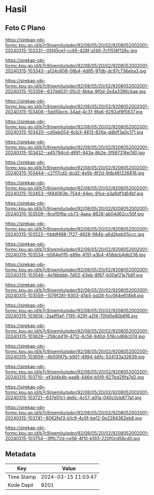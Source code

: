 # Hasil

## Foto C Plano

https://sirekap-obj-formc.kpu.go.id/b7c9/pemilu/pdpr/92/08/05/20/02/9208052002001-20240315-103331--05f45ce1-cc65-428f-a148-7c11516f128c.jpg

https://sirekap-obj-formc.kpu.go.id/b7c9/pemilu/pdpr/92/08/05/20/02/9208052002001-20240315-103343--a124c608-08b4-4d85-97db-dc97c736eba3.jpg

https://sirekap-obj-formc.kpu.go.id/b7c9/pemilu/pdpr/92/08/05/20/02/9208052002001-20240315-103356--637dd031-05c0-4bba-9f0d-2e4a3396cbae.jpg

https://sirekap-obj-formc.kpu.go.id/b7c9/pemilu/pdpr/92/08/05/20/02/9208052002001-20240315-103406--5dd10ecb-34ad-4c31-8fa6-9292af9f5637.jpg

https://sirekap-obj-formc.kpu.go.id/b7c9/pemilu/pdpr/92/08/05/20/02/9208052002001-20240315-103420--cd0eb054-6cb3-4813-826a-ddbff3a0c171.jpg

https://sirekap-obj-formc.kpu.go.id/b7c9/pemilu/pdpr/92/08/05/20/02/9208052002001-20240315-103432--a45794cd-d991-443a-8b2e-3f997316e7d0.jpg

https://sirekap-obj-formc.kpu.go.id/b7c9/pemilu/pdpr/92/08/05/20/02/9208052002001-20240315-103444--c27f7cd2-dcd2-4e5b-8f2d-9db481226816.jpg

https://sirekap-obj-formc.kpu.go.id/b7c9/pemilu/pdpr/92/08/05/20/02/9208052002001-20240315-103453--f494063b-7544-44ec-91ce-a3a9df1d64bf.jpg

https://sirekap-obj-formc.kpu.go.id/b7c9/pemilu/pdpr/92/08/05/20/02/9208052002001-20240315-103509--8ce15f9a-cb73-4aea-8628-ab04d62cc50f.jpg

https://sirekap-obj-formc.kpu.go.id/b7c9/pemilu/pdpr/92/08/05/20/02/9208052002001-20240315-103522--fdddf468-7f27-4628-984b-a6d2beb05ccc.jpg

https://sirekap-obj-formc.kpu.go.id/b7c9/pemilu/pdpr/92/08/05/20/02/9208052002001-20240315-103534--b584e015-e89e-415f-a3b4-458dcb4db236.jpg

https://sirekap-obj-formc.kpu.go.id/b7c9/pemilu/pdpr/92/08/05/20/02/9208052002001-20240315-103546--4e16bbbb-7d02-43eb-8f87-b00af21e7b6f.jpg

https://sirekap-obj-formc.kpu.go.id/b7c9/pemilu/pdpr/92/08/05/20/02/9208052002001-20240315-103559--1079f281-9303-45b5-bd28-fcc064e614b8.jpg

https://sirekap-obj-formc.kpu.go.id/b7c9/pemilu/pdpr/92/08/05/20/02/9208052002001-20240315-103614--2aaff5ef-7195-429f-a2f4-70fd0e80b6f6.jpg

https://sirekap-obj-formc.kpu.go.id/b7c9/pemilu/pdpr/92/08/05/20/02/9208052002001-20240315-103628--258cd419-4712-4c58-9d0d-519ccd68c07d.jpg

https://sirekap-obj-formc.kpu.go.id/b7c9/pemilu/pdpr/92/08/05/20/02/9208052002001-20240315-103659--4b50f47b-b901-4994-b6fc-524133a32639.jpg

https://sirekap-obj-formc.kpu.go.id/b7c9/pemilu/pdpr/92/08/05/20/02/9208052002001-20240315-103710--ef3d4b4b-ead8-446d-b5f9-627bd29fa7d2.jpg

https://sirekap-obj-formc.kpu.go.id/b7c9/pemilu/pdpr/92/08/05/20/02/9208052002001-20240315-103721--637e51c1-de6c-4c57-a01a-040c0cb877a1.jpg

https://sirekap-obj-formc.kpu.go.id/b7c9/pemilu/pdpr/92/08/05/20/02/9208052002001-20240315-103741--8062fa13-b1c9-4c0f-bef2-0e2284362eb8.jpg

https://sirekap-obj-formc.kpu.go.id/b7c9/pemilu/pdpr/92/08/05/20/02/9208052002001-20240315-103754--3fffc72d-ce56-4f10-b193-220f0cd58cd0.jpg


## Metadata

| Key        | Value               |
| ---------- | ------------------- |
| Time Stamp | 2024-03-15 11:03:47 |
| Kode Dapil | 9201                |



